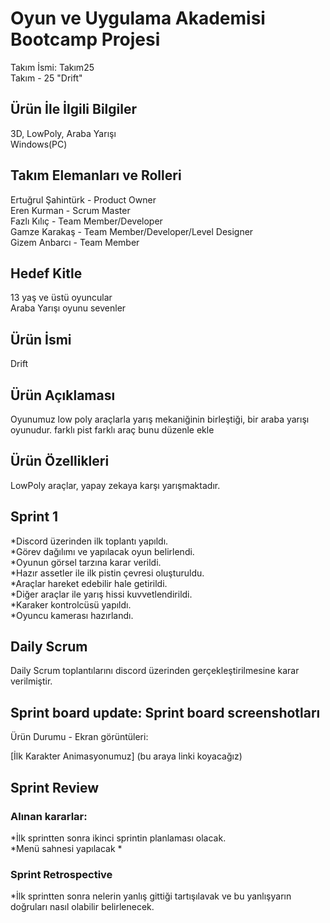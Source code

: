 # Oyun ve Uygulama Akademisi Bootcamp Projesi

Takım İsmi: Takım25 <br>
Takım - 25 "Drift"


## Ürün İle İlgili Bilgiler
3D, LowPoly, Araba Yarışı <br>
Windows(PC)


## Takım Elemanları	ve Rolleri

Ertuğrul Şahintürk	- Product Owner <br>
Eren Kurman	- Scrum Master <br>
Fazlı Kılıç	- Team Member/Developer <br>
Gamze Karakaş	- Team Member/Developer/Level Designer <br>
Gizem	Anbarcı - Team Member


## Hedef Kitle

13 yaş ve üstü oyuncular <br>
Araba Yarışı oyunu sevenler


## Ürün İsmi

Drift


## Ürün Açıklaması

Oyunumuz low poly araçlarla yarış mekaniğinin birleştiği, bir araba yarışı oyunudur. farklı pist farklı araç bunu düzenle ekle


## Ürün Özellikleri

LowPoly araçlar, yapay zekaya karşı yarışmaktadır.


## Sprint 1

*Discord üzerinden ilk toplantı yapıldı. <br>
*Görev dağılımı ve yapılacak oyun belirlendi. <br>
*Oyunun görsel tarzına karar verildi. <br>
*Hazır assetler ile ilk pistin çevresi oluşturuldu. <br>
*Araçlar hareket edebilir hale getirildi. <br>
*Diğer araçlar ile yarış hissi kuvvetlendirildi. <br>
*Karaker kontrolcüsü yapıldı. <br>
*Oyuncu kamerası hazırlandı.


## Daily Scrum

Daily Scrum toplantılarını discord üzerinden gerçekleştirilmesine karar verilmiştir.

## Sprint board update: Sprint board screenshotları

Ürün Durumu - Ekran görüntüleri:

[İlk Karakter Animasyonumuz] (bu araya linki koyacağız) 


## Sprint Review


### Alınan kararlar:

*İlk sprintten sonra ikinci sprintin planlaması olacak. <br>
*Menü sahnesi yapılacak
*


### Sprint Retrospective

*İlk sprintten sonra nelerin yanlış gittiği tartışılavak ve bu yanlışyarın doğruları nasıl olabilir belirlenecek. <br>

